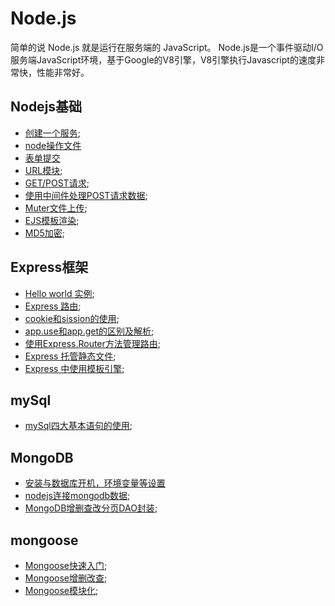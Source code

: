 # Node.js
简单的说 Node.js 就是运行在服务端的 JavaScript。
Node.js是一个事件驱动I/O服务端JavaScript环境，基于Google的V8引擎，V8引擎执行Javascript的速度非常快，性能非常好。

## Nodejs基础
- [创建一个服务](./Marklist/list-1);
- [node操作文件](./Mraklist/list-1/list-1)
- [表单提交](./Mraklist/list-1/list-2)
- [URL模块](./Marklist/list-2);
- [GET/POST请求](./Marklist/list-3);
- [使用中间件处理POST请求数据](./Marklist/list-1/list-3);
- [Muter文件上传](./Marklist/list-1/list-4);
- [EJS模板渲染](./Marklist/list-4);
- [MD5加密](./Marklist/list-5/list-8);

## Express框架
- [Hello world 实例](./Marklist/list-5/list-1);
- [Express 路由](./Marklist/list-5/list-2);
- [cookie和sission的使用](./Marklist/list-5/list-7);
- [app.use和app.get的区别及解析](./Marklist/list-5/list-5);
- [使用Express.Router方法管理路由](./Marklist/list-5/list-6);
- [Express 托管静态文件](./Marklist/list-5/list-3);
- [Express 中使用模板引擎](./Marklist/list-5/list-4);

## mySql
- [mySql四大基本语句的使用](./Marklist/list-5/list-9);

## MongoDB
- [安装与数据库开机，环境变量等设置](https://blog.csdn.net/muguli2008/article/details/80591256)
- [nodejs连接mongodb数据](./Marklist/list-6/list-1);
- [MongoDB增删查改分页DAO封装](./Marklist/list-6/list-2);

## mongoose
- [Mongoose快速入门](./Marklist/list-7/list-1);
- [Mongoose增删改查](./Marklist/list-7/list-2);
- [Mongoose模块化](./Marklist/list-7/list-3);